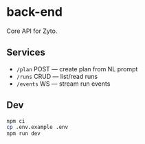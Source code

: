 # back-end
Core API for Zyto.

## Services
- `/plan` POST — create plan from NL prompt
- `/runs` CRUD — list/read runs
- `/events` WS — stream run events

## Dev
```bash
npm ci
cp .env.example .env
npm run dev
